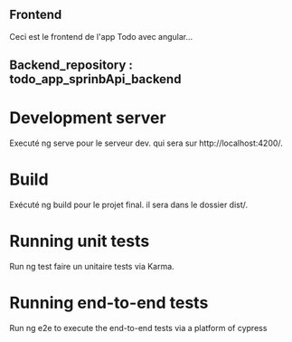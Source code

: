 ## Frontend
Ceci est le frontend de l'app Todo avec angular...

## Backend_repository : todo_app_sprinbApi_backend

# Development server
Executé ng serve pour le serveur dev. qui sera sur http://localhost:4200/.

# Build
Exécuté ng build pour le projet final. il sera dans le dossier dist/.

# Running unit tests
Run ng test faire un unitaire tests via Karma.

# Running end-to-end tests
Run ng e2e to execute the end-to-end tests via a platform of cypress
